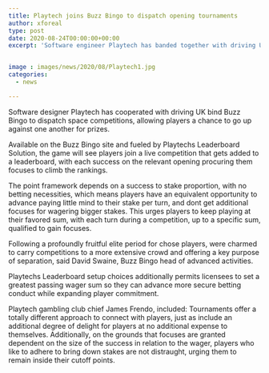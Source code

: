 ```yaml
---
title: Playtech joins Buzz Bingo to dispatch opening tournaments
author: xforeal 
type: post
date: 2020-08-24T00:00:00+00:00
excerpt: 'Software engineer Playtech has banded together with driving UK tie Buzz Bingo to dispatch opening competitions, allowing players a chance to go up against one another for prizes '


image : images/news/2020/08/Playtech1.jpg
categories:
  - news

---
```

Software designer Playtech has cooperated with driving UK bind Buzz Bingo to dispatch space competitions, allowing players a chance to go up against one another for prizes. 

Available on the Buzz Bingo site and fueled by Playtechs Leaderboard Solution, the game will see players join a live competition that gets added to a leaderboard, with each success on the relevant opening procuring them focuses to climb the rankings. 

The point framework depends on a success to stake proportion, with no betting necessities, which means players have an equivalent opportunity to advance paying little mind to their stake per turn, and dont get additional focuses for wagering bigger stakes. This urges players to keep playing at their favored sum, with each turn during a competition, up to a specific sum, qualified to gain focuses. 

Following a profoundly fruitful elite period for chose players, were charmed to carry competitions to a more extensive crowd and offering a key purpose of separation, said David Swaine, Buzz Bingo head of advanced activities. 

Playtechs Leaderboard setup choices additionally permits licensees to set a greatest passing wager sum so they can advance more secure betting conduct while expanding player commitment. 

Playtech gambling club chief James Frendo, included: Tournaments offer a totally different approach to connect with players, just as include an additional degree of delight for players at no additional expense to themselves. Additionally, on the grounds that focuses are granted dependent on the size of the success in relation to the wager, players who like to adhere to bring down stakes are not distraught, urging them to remain inside their cutoff points.